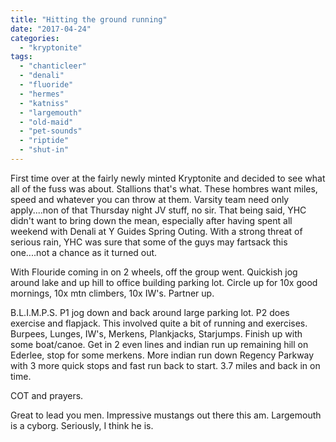 ```yaml
---
title: "Hitting the ground running"
date: "2017-04-24"
categories: 
  - "kryptonite"
tags: 
  - "chanticleer"
  - "denali"
  - "fluoride"
  - "hermes"
  - "katniss"
  - "largemouth"
  - "old-maid"
  - "pet-sounds"
  - "riptide"
  - "shut-in"
---
```


First time over at the fairly newly minted Kryptonite and decided to see what all of the fuss was about. Stallions that's what. These hombres want miles, speed and whatever you can throw at them. Varsity team need only apply....non of that Thursday night JV stuff, no sir. That being said, YHC didn't want to bring down the mean, especially after having spent all weekend with Denali at Y Guides Spring Outing. With a strong threat of serious rain, YHC was sure that some of the guys may fartsack this one....not a chance as it turned out.

With Flouride coming in on 2 wheels, off the group went. Quickish jog around lake and up hill to office building parking lot. Circle up for 10x good mornings, 10x mtn climbers, 10x IW's. Partner up.

B.L.I.M.P.S. P1 jog down and back around large parking lot. P2 does exercise and flapjack. This involved quite a bit of running and exercises. Burpees, Lunges, IW's, Merkens, Plankjacks, Starjumps. Finish up with some boat/canoe. Get in 2 even lines and indian run up remaining hill on Ederlee, stop for some merkens. More indian run down Regency Parkway with 3 more quick stops and fast run back to start. 3.7 miles and back in on time.

COT and prayers.

Great to lead you men. Impressive mustangs out there this am. Largemouth is a cyborg. Seriously, I think he is.
